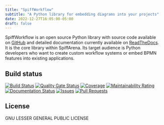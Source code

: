 ```yaml
---
title: "SpiffWorkflow"
subtitle: "A Python library for embedding diagrams into your projects"
date: 2022-12-27T16:05:00-05:00
draft: false
---
```


SpiffWorkflow is an open source Python library with source code available on [GitHub](https://github.com/sartography/SpiffWorkflow]) and detailed documentation currently available on [ReadTheDocs](https://spiffworkflow.readthedocs.io/en/latest/).  It is the core library within SpiffArena.  Its target audience is Python developers who want to create custom workflow systems or embed BPMN features into existing applications.

## Build status
[![Build Status](https://travis-ci.com/sartography/SpiffWorkflow.svg?branch=master)](https://travis-ci.org/sartography/SpiffWorkflow)
[![Quality Gate Status](https://sonarcloud.io/api/project_badges/measure?project=sartography_SpiffWorkflow&metric=alert_status)](https://sonarcloud.io/dashboard?id=sartography_SpiffWorkflow)
[![Coverage](https://sonarcloud.io/api/project_badges/measure?project=sartography_SpiffWorkflow&metric=coverage)](https://sonarcloud.io/dashboard?id=sartography_SpiffWorkflow)
[![Maintainability Rating](https://sonarcloud.io/api/project_badges/measure?project=sartography_SpiffWorkflow&metric=sqale_rating)](https://sonarcloud.io/dashboard?id=sartography_SpiffWorkflow)
[![Documentation Status](https://readthedocs.org/projects/spiffworkflow/badge/?version=latest)](http://spiffworkflow.readthedocs.io/en/latest/?badge=latest)
[![Issues](https://img.shields.io/github/issues/sartography/spiffworkflow)](https://github.com/sartography/SpiffWorkflow/issues)
[![Pull Requests](https://img.shields.io/github/issues-pr/sartography/spiffworkflow)](https://github.com/sartography/SpiffWorkflow/pulls)

## License
GNU LESSER GENERAL PUBLIC LICENSE


